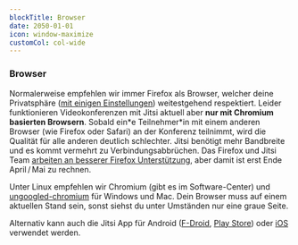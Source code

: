 ```yaml
---
blockTitle: Browser
date: 2050-01-01
icon: window-maximize
customCol: col-wide
---
```

### Browser

Normalerweise empfehlen wir immer Firefox als Browser, welcher deine Privatsphäre ([mit einigen Einstellungen](https://www.privacytools.io/browsers/#browser)) weitestgehend respektiert. Leider funktionieren Videokonferenzen mit Jitsi aktuell aber **nur mit Chromium basierten Browsern**. Sobald ein\*e Teilnehmer\*in mit einem anderen Browser (wie Firefox oder Safari) an der Konferenz teilnimmt, wird die Qualität für alle anderen deutlich schlechter. Jitsi benötigt mehr Bandbreite und es kommt vermehrt zu Verbindungsabbrüchen. Das Firefox und Jitsi Team [arbeiten an besserer Firefox Unterstützung](https://github.com/jitsi/jitsi-meet/issues/4758), aber damit ist erst Ende April&thinsp;/&thinsp;Mai zu rechnen.

Unter Linux empfehlen wir Chromium (gibt es im Software-Center) und [ungoogled-chromium](https://ungoogled-software.github.io/ungoogled-chromium-binaries/) für Windows und Mac. Dein Browser muss auf einem aktuellen Stand sein, sonst siehst du unter Umständen nur eine graue Seite.

Alternativ kann auch die Jitsi App für Android ([F-Droid](https://f-droid.org/en/packages/org.jitsi.meet/), [Play Store](https://play.google.com/store/apps/details?id=org.jitsi.meet&hl=en)) oder [iOS](https://apps.apple.com/us/app/jitsi-meet/id1165103905) verwendet werden.
